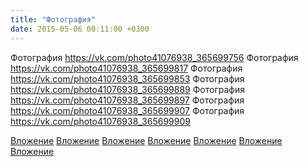 ```yaml
---
title: "Фотография"
date: 2015-05-06 00:11:00 +0300
---
```


Фотография
https://vk.com/photo41076938_365699756
Фотография
https://vk.com/photo41076938_365699817
Фотография
https://vk.com/photo41076938_365699853
Фотография
https://vk.com/photo41076938_365699889
Фотография
https://vk.com/photo41076938_365699897
Фотография
https://vk.com/photo41076938_365699907
Фотография
https://vk.com/photo41076938_365699909

[Вложение](https://vk.com/photo41076938_365699756)
[Вложение](https://vk.com/photo41076938_365699817)
[Вложение](https://vk.com/photo41076938_365699853)
[Вложение](https://vk.com/photo41076938_365699889)
[Вложение](https://vk.com/photo41076938_365699897)
[Вложение](https://vk.com/photo41076938_365699907)
[Вложение](https://vk.com/photo41076938_365699909)
